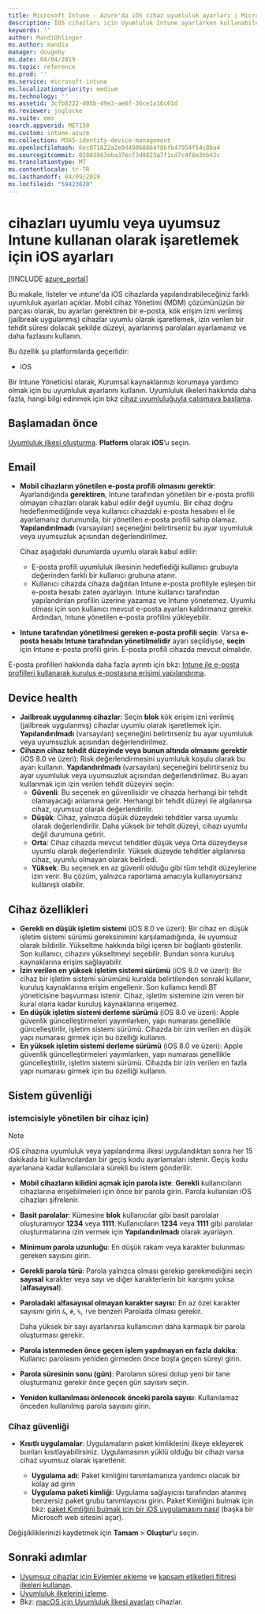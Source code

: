 ```yaml
---
title: Microsoft Intune - Azure'da iOS cihaz uyumluluk ayarları | Microsoft Docs
description: İOS cihazları için Uyumluluk Intune ayarlarken kullanabileceğiniz tüm ayarları bir listesini görürsünüz. E-posta gerektirir, jailbreak uygulanmış veya kök erişim izni verilmiş cihazlarda denetleyin, izin verilen en düşük ve en yüksek işletim sistemi, parola uzunluğu ile cihazda işlem yapılmayan süre de dahil olmak üzere, herhangi bir parola kısıtlamalarını ayarlamak, uygulamaları ve diğer kısıtlayın.
keywords: ''
author: MandiOhlinger
ms.author: mandia
manager: dougeby
ms.date: 04/04/2019
ms.topic: reference
ms.prod: ''
ms.service: microsoft-intune
ms.localizationpriority: medium
ms.technology: ''
ms.assetid: 3cfb8222-d05b-49e3-ae6f-36ce1a16c61d
ms.reviewer: joglocke
ms.suite: ems
search.appverid: MET150
ms.custom: intune-azure
ms.collection: M365-identity-device-management
ms.openlocfilehash: 6ec071622a2e0d49068864f8bfb47954f54c8ba4
ms.sourcegitcommit: 02803863eba37ecf3d8823a7f1cd7c4f8e3bb42c
ms.translationtype: MT
ms.contentlocale: tr-TR
ms.lasthandoff: 04/09/2019
ms.locfileid: "59423620"
---
```

# <a name="ios-settings-to-mark-devices-as-compliant-or-not-compliant-using-intune"></a>cihazları uyumlu veya uyumsuz Intune kullanan olarak işaretlemek için iOS ayarları

[!INCLUDE [azure_portal](./includes/azure_portal.md)]

Bu makale, listeler ve ıntune'da iOS cihazlarda yapılandırabileceğiniz farklı uyumluluk ayarları açıklar. Mobil cihaz Yönetimi (MDM) çözümünüzün bir parçası olarak, bu ayarları gerektiren bir e-posta, kök erişim izni verilmiş (jailbreak uygulanmış) cihazlar uyumlu olarak işaretlemek, izin verilen bir tehdit süresi dolacak şekilde düzeyi, ayarlanmış parolaları ayarlamanız ve daha fazlasını kullanın.

Bu özellik şu platformlarda geçerlidir:

- iOS

Bir Intune Yöneticisi olarak, Kurumsal kaynaklarınızı korumaya yardımcı olmak için bu uyumluluk ayarlarını kullanın. Uyumluluk ilkeleri hakkında daha fazla, hangi bilgi edinmek için bkz [cihaz uyumluluğuyla çalışmaya başlama](device-compliance-get-started.md).

## <a name="before-you-begin"></a>Başlamadan önce

[Uyumluluk ilkesi oluşturma](create-compliance-policy.md#create-the-policy). **Platform** olarak **iOS**’u seçin.

## <a name="email"></a>Email

- **Mobil cihazların yönetilen e-posta profili olmasını gerektir**: Ayarlandığında **gerektiren**, Intune tarafından yönetilen bir e-posta profili olmayan cihazları olarak kabul edilir değil uyumlu. Bir cihaz doğru hedeflenmediğinde veya kullanıcı cihazdaki e-posta hesabını el ile ayarlamanız durumunda, bir yönetilen e-posta profili sahip olamaz. **Yapılandırılmadı** (varsayılan) seçeneğini belirtirseniz bu ayar uyumluluk veya uyumsuzluk açısından değerlendirilmez.

  Cihaz aşağıdaki durumlarda uyumlu olarak kabul edilir:

  - E-posta profili uyumluluk ilkesinin hedeflediği kullanıcı grubuyla değerinden farklı bir kullanıcı grubuna atanır.
  - Kullanıcı cihazda cihaza dağıtılan Intune e-posta profiliyle eşleşen bir e-posta hesabı zaten ayarlayın. Intune kullanıcı tarafından yapılandırılan profilin üzerine yazamaz ve Intune yönetemez. Uyumlu olması için son kullanıcı mevcut e-posta ayarları kaldırmanız gerekir. Ardından, Intune yönetilen e-posta profilini yükleyebilir.

- **Intune tarafından yönetilmesi gereken e-posta profili seçin**: Varsa **e-posta hesabı Intune tarafından yönetilmelidir** ayarı seçildiyse, **seçin** için Intune e-posta profili girin. E-posta profili cihazda mevcut olmalıdır.

E-posta profilleri hakkında daha fazla ayrıntı için bkz: [Intune ile e-posta profilleri kullanarak kuruluş e-postasına erişimi yapılandırma](email-settings-configure.md).

## <a name="device-health"></a>Device health

- **Jailbreak uygulanmış cihazlar**: Seçin **blok** kök erişim izni verilmiş (jailbreak uygulanmış) cihazlar uyumlu olarak işaretlemek için. **Yapılandırılmadı** (varsayılan) seçeneğini belirtirseniz bu ayar uyumluluk veya uyumsuzluk açısından değerlendirilmez.
- **Cihazın cihaz tehdit düzeyinde veya bunun altında olmasını gerektir** (iOS 8.0 ve üzeri): Risk değerlendirmesini uyumluluk koşulu olarak bu ayarı kullanın. **Yapılandırılmadı** (varsayılan) seçeneğini belirtirseniz bu ayar uyumluluk veya uyumsuzluk açısından değerlendirilmez. Bu ayarı kullanmak için izin verilen tehdit düzeyini seçin:
  - **Güvenli**: Bu seçenek en güvenlisidir ve cihazda herhangi bir tehdit olamayacağı anlamına gelir. Herhangi bir tehdit düzeyi ile algılanırsa cihaz, uyumsuz olarak değerlendirilir.
  - **Düşük**: Cihaz, yalnızca düşük düzeydeki tehditler varsa uyumlu olarak değerlendirilir. Daha yüksek bir tehdit düzeyi, cihazı uyumlu değil durumuna getirir.
  - **Orta**: Cihaz cihazda mevcut tehditler düşük veya Orta düzeydeyse uyumlu olarak değerlendirilir. Yüksek düzeyde tehditler algılanırsa cihaz, uyumlu olmayan olarak belirledi.
  - **Yüksek**: Bu seçenek en az güvenli olduğu gibi tüm tehdit düzeylerine izin verir. Bu çözüm, yalnızca raporlama amacıyla kullanıyorsanız kullanışlı olabilir.

## <a name="device-properties"></a>Cihaz özellikleri

- **Gerekli en düşük işletim sistemi** (iOS 8.0 ve üzeri): Bir cihaz en düşük işletim sistemi sürümü gereksinimini karşılamadığında, ile uyumsuz olarak bildirilir. Yükseltme hakkında bilgi içeren bir bağlantı gösterilir. Son kullanıcı, cihazını yükseltmeyi seçebilir. Bundan sonra kuruluş kaynaklarına erişim sağlayabilir.
- **İzin verilen en yüksek işletim sistemi sürümü** (iOS 8.0 ve üzeri): Bir cihaz bir işletim sistemi sürümünü kuralda belirtilenden sonraki kullanır, kuruluş kaynaklarına erişim engellenir. Son kullanıcı kendi BT yöneticisine başvurması istenir. Cihaz, işletim sistemine izin veren bir kural olana kadar kuruluş kaynaklarına erişemez.
- **En düşük işletim sistemi derleme sürümü** (iOS 8.0 ve üzeri): Apple güvenlik güncelleştirmeleri yayımlarken, yapı numarası genellikle güncelleştirilir, işletim sistemi sürümü. Cihazda bir izin verilen en düşük yapı numarası girmek için bu özelliği kullanın.
- **En yüksek işletim sistemi derleme sürümü** (iOS 8.0 ve üzeri): Apple güvenlik güncelleştirmeleri yayımlarken, yapı numarası genellikle güncelleştirilir, işletim sistemi sürümü. Cihazda bir izin verilen en fazla yapı numarası girmek için bu özelliği kullanın.

## <a name="system-security"></a>Sistem güvenliği

### <a name="password"></a>istemcisiyle yönetilen bir cihaz için)

> [!NOTE]
> iOS cihazına uyumluluk veya yapılandırma ilkesi uygulandıktan sonra her 15 dakikada bir kullanıcılardan bir geçiş kodu ayarlamaları istenir. Geçiş kodu ayarlanana kadar kullanıcılara sürekli bu istem gönderilir.

- **Mobil cihazların kilidini açmak için parola iste**: **Gerekli** kullanıcıların cihazlarına erişebilmeleri için önce bir parola girin. Parola kullanılan iOS cihazları şifrelenir.
- **Basit parolalar**: Kümesine **blok** kullanıcılar gibi basit parolalar oluşturamıyor **1234** veya **1111**. Kullanıcıların **1234** veya **1111** gibi parolalar oluşturmalarına izin vermek için **Yapılandırılmadı** olarak ayarlayın.
- **Minimum parola uzunluğu**: En düşük rakam veya karakter bulunması gereken sayısını girin.
- **Gerekli parola türü**: Parola yalnızca olması gerekip gerekmediğini seçin **sayısal** karakter veya sayı ve diğer karakterlerin bir karışımı yoksa (**alfasayısal**).
- **Paroladaki alfasayısal olmayan karakter sayısı**: En az özel karakter sayısını girin `&`, `#`, `%`, `!`ve benzeri Parolada olması gerekir.

    Daha yüksek bir sayı ayarlanırsa kullanıcının daha karmaşık bir parola oluşturması gerekir.

- **Parola istenmeden önce geçen işlem yapılmayan en fazla dakika**: Kullanıcı parolasını yeniden girmeden önce boşta geçen süreyi girin.
- **Parola süresinin sonu (gün)**: Parolanın süresi dolup yeni bir tane oluşturmanız gerekir önce geçen gün sayısını seçin.
- **Yeniden kullanılması önlenecek önceki parola sayısı**: Kullanılamaz önceden kullanılmış parola sayısını girin.

### <a name="device-security"></a>Cihaz güvenliği

- **Kısıtlı uygulamalar**: Uygulamaların paket kimliklerini ilkeye ekleyerek bunları kısıtlayabilirsiniz. Uygulamasının yüklü olduğu bir cihazı varsa cihaz uyumsuz olarak işaretlenir.

  - **Uygulama adı**: Paket kimliğini tanımlamanıza yardımcı olacak bir kolay ad girin
  - **Uygulama paketi kimliği**: Uygulama sağlayıcısı tarafından atanmış benzersiz paket grubu tanımlayıcısı girin. Paket Kimliğini bulmak için bkz: [paket Kimliğini bulmak için bir iOS uygulamasını nasıl](https://support.microsoft.com/help/4294074/how-to-find-the-bundle-id-for-an-ios-app) (başka bir Microsoft web sitesini açar).  

Değişikliklerinizi kaydetmek için **Tamam** > **Oluştur**’u seçin.

## <a name="next-steps"></a>Sonraki adımlar

- [Uyumsuz cihazlar için Eylemler ekleme](actions-for-noncompliance.md) ve [kapsam etiketleri filtresi ilkeleri kullanan](scope-tags.md).
- [Uyumluluk ilkelerini izleme](compliance-policy-monitor.md).
- Bkz: [macOS için Uyumluluk İlkesi ayarları](compliance-policy-create-mac-os.md) cihazlar.
